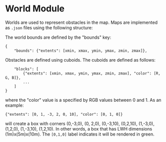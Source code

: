 # World Module

Worlds are used to represent obstacles in the map. Maps are implemented as `.json` files using the following structure: 

The world bounds are defined by the "bounds" key: 
```
{
    "bounds": {"extents": [xmin, xmax, ymin, ymax, zmin, zmax]},

```
Obstacles are defined using cuboids. The cuboids are defined as follows: 
```
    "blocks": [
        {"extents": [xmin, xmax, ymin, ymax, zmin, zmax], "color": [R, G, B]},
        ...
    ]
}
```
where the "color" value is a specified by RGB values between 0 and 1. As an example: 
```
{"extents": [0, 1, -3, 2, 0, 10], "color": [0, 1, 0]}
```
will create a box with corners (0,-3,0), (0, 2,0), (0,-3,10), (0,2,10), (1,-3,0), (1,2,0), (1,-3,10), (1,2,10). In other words, a box that has LWH dimensions (1m)x(5m)x(10m). The `[0,1,0]` label indicates it will be rendered in green. 